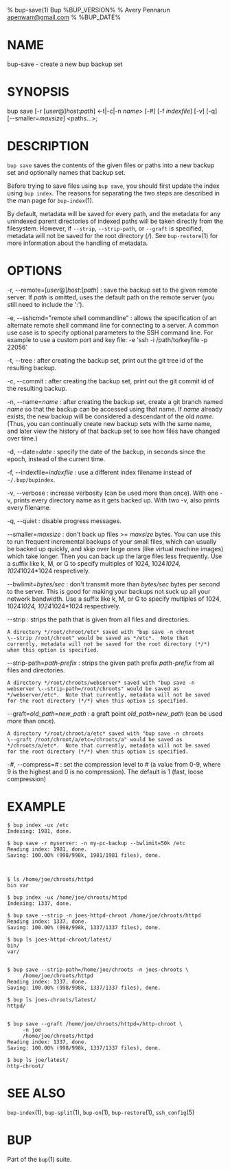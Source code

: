 % bup-save(1) Bup %BUP_VERSION%
% Avery Pennarun <apenwarr@gmail.com>
% %BUP_DATE%

# NAME

bup-save - create a new bup backup set

# SYNOPSIS

bup save [-r [*user*@]*host*:*path*] \<-t|-c|-n *name*\> [-#] [-f *indexfile*]
[-v] [-q] [\--smaller=*maxsize*] \<paths...\>;

# DESCRIPTION

`bup save` saves the contents of the given files or paths
into a new backup set and optionally names that backup set.

Before trying to save files using `bup save`, you should
first update the index using `bup index`.  The reasons
for separating the two steps are described in the man page
for `bup-index`(1).

By default, metadata will be saved for every path, and the metadata
for any unindexed parent directories of indexed paths will be taken
directly from the filesystem.  However, if `--strip`, `--strip-path`,
or `--graft` is specified, metadata will not be saved for the root
directory (*/*).  See `bup-restore`(1) for more information about the
handling of metadata.

# OPTIONS

-r, \--remote=[*user*@]*host*:[*path*]
:   save the backup set to the given remote server.  If
    *path* is omitted, uses the default path on the remote
    server (you still need to include the ':').

-e, \--sshcmd="remote shell commandline"
:   allows the specification of an alternate remote shell command line for
    connecting to a server. A common use case is to specify optional parameters
    to the SSH command line. For example to use a custom port and key file:
        -e 'ssh -i /path/to/keyfile -p 22056'

-t, \--tree
:   after creating the backup set, print out the git tree
    id of the resulting backup.
    
-c, \--commit
:   after creating the backup set, print out the git commit
    id of the resulting backup.

-n, \--name=*name*
:   after creating the backup set, create a git branch
    named *name* so that the backup can be accessed using
    that name.  If *name* already exists, the new backup
    will be considered a descendant of the old *name*. 
    (Thus, you can continually create new backup sets with
    the same name, and later view the history of that
    backup set to see how files have changed over time.)

-d, \--date=*date*
:   specify the date of the backup, in seconds since the epoch, instead
    of the current time.

-f, \--indexfile=*indexfile*
:   use a different index filename instead of
    `~/.bup/bupindex`.

-v, \--verbose
:   increase verbosity (can be used more than once).  With
    one -v, prints every directory name as it gets backed up.  With
    two -v, also prints every filename.

-q, \--quiet
:   disable progress messages.

\--smaller=*maxsize*
:   don't back up files >= *maxsize* bytes.  You can use
    this to run frequent incremental backups of your small
    files, which can usually be backed up quickly, and skip
    over large ones (like virtual machine images) which
    take longer.  Then you can back up the large files
    less frequently.  Use a suffix like k, M, or G to
    specify multiples of 1024, 1024*1024, 1024*1024*1024
    respectively.
    
\--bwlimit=*bytes/sec*
:   don't transmit more than *bytes/sec* bytes per second
    to the server.  This is good for making your backups
    not suck up all your network bandwidth.  Use a suffix
    like k, M, or G to specify multiples of 1024,
    1024*1024, 1024*1024*1024 respectively.
    
\--strip
:   strips the path that is given from all files and directories.
    
    A directory */root/chroot/etc* saved with "bup save -n chroot
    \--strip /root/chroot" would be saved as */etc*.  Note that
    currently, metadata will not be saved for the root directory (*/*)
    when this option is specified.
    
\--strip-path=*path-prefix*
:   strips the given path prefix *path-prefix* from all
    files and directories.
    
    A directory */root/chroots/webserver* saved with "bup save -n
    webserver \--strip-path=/root/chroots" would be saved as
    */webserver/etc*.  Note that currently, metadata will not be saved
    for the root directory (*/*) when this option is specified.
    
\--graft=*old_path*=*new_path*
:   a graft point *old_path*=*new_path* (can be used more than
    once).

    A directory */root/chroot/a/etc* saved with "bup save -n chroots
    \--graft /root/chroot/a/etc=/chroots/a" would be saved as
    */chroots/a/etc*.  Note that currently, metadata will not be saved
    for the root directory (*/*) when this option is specified.

-*#*, \--compress=*#*
:   set the compression level to # (a value from 0-9, where
    9 is the highest and 0 is no compression).  The default
    is 1 (fast, loose compression)


# EXAMPLE

    $ bup index -ux /etc
    Indexing: 1981, done.

    $ bup save -r myserver: -n my-pc-backup --bwlimit=50k /etc
    Reading index: 1981, done.
    Saving: 100.00% (998/998k, 1981/1981 files), done.



    $ ls /home/joe/chroots/httpd
    bin var

    $ bup index -ux /home/joe/chroots/httpd
    Indexing: 1337, done.

    $ bup save --strip -n joes-httpd-chroot /home/joe/chroots/httpd
    Reading index: 1337, done.
    Saving: 100.00% (998/998k, 1337/1337 files), done.

    $ bup ls joes-httpd-chroot/latest/
    bin/
    var/


    $ bup save --strip-path=/home/joe/chroots -n joes-chroots \
         /home/joe/chroots/httpd
    Reading index: 1337, done.
    Saving: 100.00% (998/998k, 1337/1337 files), done.

    $ bup ls joes-chroots/latest/
    httpd/


    $ bup save --graft /home/joe/chroots/httpd=/http-chroot \
         -n joe
         /home/joe/chroots/httpd
    Reading index: 1337, done.
    Saving: 100.00% (998/998k, 1337/1337 files), done.

    $ bup ls joe/latest/
    http-chroot/


# SEE ALSO

`bup-index`(1), `bup-split`(1), `bup-on`(1),
`bup-restore`(1), `ssh_config`(5)

# BUP

Part of the `bup`(1) suite.
